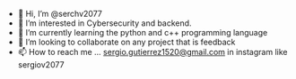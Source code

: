 - 👋 Hi, I’m @serchv2077
- 👀 I’m interested in Cybersecurity and backend.
- 🌱 I’m currently learning the python and c++ programming language
- 💞️ I’m looking to collaborate on any project that is feedback
- 📫 How to reach me ...
sergio.gutierrez1520@gmail.com
in instagram like sergiov2077
<!---
serchv2077/serchv2077 is a ✨ special ✨ repository because its `README.md` (this file) appears on your GitHub profile.
You can click the Preview link to take a look at your changes.
--->
